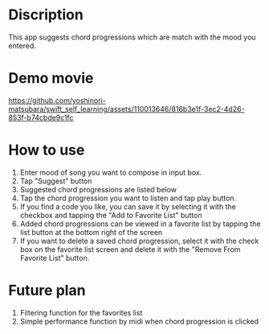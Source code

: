 # Discription

This app suggests chord progressions which are match with the mood you entered.

# Demo movie
https://github.com/yoshinori-matsubara/swift_self_learning/assets/110013646/816b3e1f-3ec2-4d26-853f-b74cbde9c1fc

# How to use

1. Enter mood of song you want to compose in input box.
2. Tap "Suggest" button
3. Suggested chord progressions are listed below
4. Tap the chord progression you want to listen and tap play button.
5. If you find a code you like, you can save it by selecting it with the checkbox and tapping the "Add to Favorite List" button
6. Added chord progressions can be viewed in a favorite list by tapping the list button at the bottom right of the screen
7. If you want to delete a saved chord progression, select it with the check box on the favorite list screen and delete it with the "Remove From Favorite List" button.

# Future plan

1. Filtering function for the favorites list
2. Simple performance function by midi when chord progression is clicked
